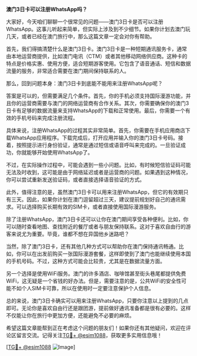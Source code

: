 **澳门3日卡可以注册WhatsApp吗？**

大家好，今天咱们聊聊一个很常见的问题——澳门3日卡是否可以注册WhatsApp。这事儿听起来简单，但实际上涉及到不少细节。如果你计划去澳门玩几天，或者已经在澳门旅行中，那么这篇文章一定会对你有帮助。

首先，我们得搞清楚什么是澳门3日卡。澳门3日卡是一种短期通讯服务卡，通常由本地运营商提供，比如澳门电讯（CTM）或者其他移动网络供应商。这种卡的特点是价格实惠、使用方便，适合短期游客使用。它包含了语音通话、短信和数据流量的服务，非常适合需要在澳门期间保持联系的人。

那么，回到问题本身：澳门3日卡到底能不能用来注册WhatsApp呢？

答案是可以的，但需要满足几个条件。首先，你的手机必须支持国际漫游功能，并且你的运营商需要与澳门的网络运营商有合作关系。其次，你需要确保你的澳门3日卡有足够的数据流量来支持WhatsApp的下载和正常使用。最后，你需要一个有效的手机号码来完成注册流程。

具体来说，注册WhatsApp的过程其实非常简单。首先，你需要在手机应用商店下载WhatsApp应用程序。下载完成后，打开应用并输入你的澳门3日卡号码。接着，按照提示进行身份验证，通常是通过短信或语音呼叫来完成的。一旦验证成功，你就能够开始使用WhatsApp了。

不过，在实际操作过程中，可能会遇到一些小问题。比如，有时候短信验证码可能无法及时收到，这可能是由于网络延迟或者是运营商的问题。如果遇到这种情况，你可以尝试重新发送验证码，或者直接选择语音验证的方式。

此外，值得注意的是，虽然澳门3日卡可以用来注册WhatsApp，但它的有效期只有三天。因此，如果你计划在澳门逗留超过三天，建议提前规划好自己的通讯需求。可以选择购买长期有效的SIM卡，或者直接使用国际漫游服务。

除了注册WhatsApp，澳门3日卡还可以让你在澳门期间享受各种便利。比如，你可以随时查看地图、查找附近的餐厅或者与朋友保持联系。这对于喜欢自由行的游客来说尤为重要。毕竟，谁都不想在异国他乡迷路吧？

当然，除了澳门3日卡，还有其他几种方式可以帮助你在澳门保持通讯畅通。比如，你可以在出发前购买一张国际漫游套餐，这样即使到了澳门也能继续使用本国的手机号码。不过，这种方式可能会比较贵，尤其是在数据流量方面。

另一个选择是使用WiFi服务。澳门的许多酒店、咖啡馆甚至街头巷尾都提供免费WiFi，这无疑是一个省钱的好办法。但是，需要注意的是，公共WiFi的安全性可能不如个人SIM卡可靠，所以在使用时一定要注意保护个人信息。

总的来说，澳门3日卡确实可以用来注册WhatsApp，只要你注意以上提到的几点即可。无论你是喜欢自由行还是跟团游，提前做好通讯准备都是很有必要的。这样不仅能让你在旅行中更加方便，还能避免不必要的麻烦。

希望这篇文章能帮到正在考虑这个问题的朋友们！如果你还有其他疑问，欢迎在评论区留言交流。记得关注[TG💪+ @esim1088](https://t.me/s/esim1088)，获取更多实用信息哦！

[[TG💪+ @esim1088](https://t.me/s/esim1088) ![Image](https://i.postimg.cc/4NQfJmqS/Snipaste-2025-05-13-00-14-12.png)]